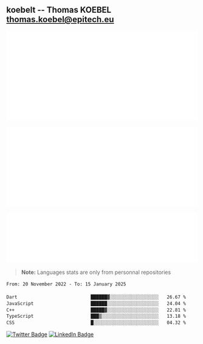 ## koebelt -- Thomas KOEBEL <thomas.koebel@epitech.eu>

<!-- On github since 2018-->


![Metrics](/metrics.classic.svg)



<!--![Metrics](/metrics.plugin.introduction.repository.svg)-->
![Metrics](/metrics.plugin.isocalendar.svg)



![Metrics](/metrics.plugin.languages.svg)

> **Note:** Languages stats are only from personnal repositories

<!--START_SECTION:waka-->

```txt
From: 20 November 2022 - To: 15 January 2025

Dart                           ██████▓░░░░░░░░░░░░░░░░░░   26.67 %
JavaScript                     ██████░░░░░░░░░░░░░░░░░░░   24.04 %
C++                            █████▓░░░░░░░░░░░░░░░░░░░   22.81 %
TypeScript                     ███▒░░░░░░░░░░░░░░░░░░░░░   13.18 %
CSS                            █░░░░░░░░░░░░░░░░░░░░░░░░   04.32 %
```

<!--END_SECTION:waka-->

[![Twitter Badge](https://img.shields.io/badge/Twitter-Profile-informational?style=flat&logo=twitter&logoColor=white&color=1CA2F1)](https://twitter.com/jesuis_roux)
[![LinkedIn Badge](https://img.shields.io/badge/LinkedIn-Profile-informational?style=flat&logo=linkedin&logoColor=white&color=0D76A8)](https://www.linkedin.com/in/koebelt/)
